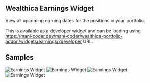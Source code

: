 ## Wealthica Earnings Widget

View all upcoming earning dates for the positions in your portfolio.

This is available as a developer widget and can be loading using https://mani-coder.dev/mani-coder/wealthica-portfolio-addon/widgets/earnings/?developer URL.

## Samples

![Earnings Widget](https://ik.imagekit.io/manicoder/wealthica-portfolio-addon/earnings-widget-1_NpqUCT94RZJ.png)
![Earnings Widget](https://ik.imagekit.io/manicoder/wealthica-portfolio-addon/earnings-widget-2_p35Q8tbY3.png)
![Earnings Widget](https://ik.imagekit.io/manicoder/wealthica-portfolio-addon/earnings-widget-3_WhnbU4Kd-.png)
![Earnings Widget](https://ik.imagekit.io/manicoder/wealthica-portfolio-addon/earnings-widget-4_jxQGw9vHDF7.png)
